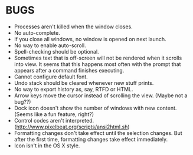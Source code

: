 BUGS
====

* Processes aren't killed when the window closes.
* No auto-complete.
* If you close all windows, no window is opened on next launch.
* No way to enable auto-scroll.
* Spell-checking should be optional.
* Sometimes text that is off-screen will not be rendered when it scrolls into view. It seems that this happens most often with the prompt that appears after a command finishes executing.
* Cannot configure default font.
* Undo stack should be cleared whenever new stuff prints.
* No way to export history as, say, RTFD or HTML.
* Arrow keys move the cursor instead of scrolling the view. (Maybe not a bug??)
* Dock icon doesn't show the number of windows with new content. (Seems like a fun feature, right?)
* Control codes aren't interpreted. (http://www.pixelbeat.org/scripts/ansi2html.sh)
* Formatting changes don't take effect until the selection changes. But after the first time, formatting changes take effect immediately.
* Icon isn't in the OS X style.
